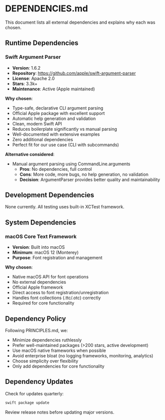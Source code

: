 # DEPENDENCIES.md
<!-- this_file: DEPENDENCIES.md -->

This document lists all external dependencies and explains why each was chosen.

## Runtime Dependencies

### Swift Argument Parser
- **Version**: 1.6.2
- **Repository**: https://github.com/apple/swift-argument-parser
- **License**: Apache 2.0
- **Stars**: 3.3k+
- **Maintenance**: Active (Apple maintained)

**Why chosen**:
- Type-safe, declarative CLI argument parsing
- Official Apple package with excellent support
- Automatic help generation and validation
- Clean, modern Swift API
- Reduces boilerplate significantly vs manual parsing
- Well-documented with extensive examples
- Zero additional dependencies
- Perfect fit for our use case (CLI with subcommands)

**Alternative considered**:
- Manual argument parsing using CommandLine.arguments
  - **Pros**: No dependencies, full control
  - **Cons**: More code, more bugs, no help generation, no validation
  - **Decision**: ArgumentParser provides better quality and maintainability

## Development Dependencies

None currently. All testing uses built-in XCTest framework.

## System Dependencies

### macOS Core Text Framework
- **Version**: Built into macOS
- **Minimum**: macOS 12 (Monterey)
- **Purpose**: Font registration and management

**Why chosen**:
- Native macOS API for font operations
- No external dependencies
- Official Apple framework
- Direct access to font registration/unregistration
- Handles font collections (.ttc/.otc) correctly
- Required for core functionality

## Dependency Policy

Following PRINCIPLES.md, we:
- Minimize dependencies ruthlessly
- Prefer well-maintained packages (>200 stars, active development)
- Use macOS native frameworks when possible
- Avoid enterprise bloat (no logging frameworks, monitoring, analytics)
- Choose simplicity over flexibility
- Only add dependencies for core functionality

## Dependency Updates

Check for updates quarterly:
```bash
swift package update
```

Review release notes before updating major versions.
